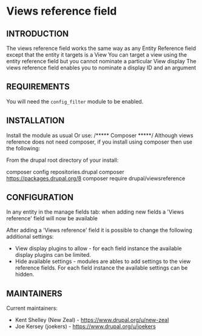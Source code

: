 Views reference field
=====================

INTRODUCTION
------------
The views reference field works the same way as any Entity Reference field except that the entity it targets is a View
You can target a view using the entity reference field but you cannot nominate a particular View display
The views reference field enables you to nominate a display ID and an argument


REQUIREMENTS
------------
You will need the `config_filter` module to be enabled.

INSTALLATION
------------
Install the module as usual
Or use:
/*****  Composer *****/
Although views reference does not need composer, if you install using composer then use the following:

From the drupal root directory of your install:

composer config repositories.drupal composer https://packages.drupal.org/8
composer require drupal/viewsreference

CONFIGURATION
-------------
In any entity in the manage fields tab:
when adding new fields a 'Views reference' field will now be available

After adding a 'Views reference' field it is possible to change the following additional settings:
- View display plugins to allow - for each field instance the available display plugins can be limited.
- Hide available settings - modules are ables to add settings to the view reference fields. For each field instance the available settings can be hidden.

MAINTAINERS
-----------
Current maintainers:

 * Kent Shelley (New Zeal) - https://www.drupal.org/u/new-zeal
 * Joe Kersey (joekers) - https://www.drupal.org/u/joekers
